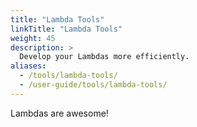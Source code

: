 ```yaml
---
title: "Lambda Tools"
linkTitle: "Lambda Tools"
weight: 45
description: >
  Develop your Lambdas more efficiently.
aliases:
  - /tools/lambda-tools/
  - /user-guide/tools/lambda-tools/
---
```


Lambdas are awesome!